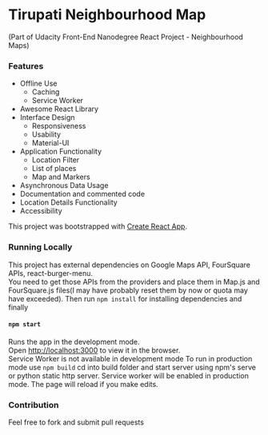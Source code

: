 # Tirupati Neighbourhood Map
(Part of Udacity Front-End Nanodegree React Project - Neighbourhood Maps)

### Features
- Offline Use
    - Caching
    - Service Worker
- Awesome React Library
- Interface Design
    - Responsiveness
    - Usability
    - Material-UI
- Application Functionality
    - Location Filter
    - List of places
    - Map and Markers
- Asynchronous Data Usage
- Documentation and commented code
- Location Details Functionality
- Accessibility

This project was bootstrapped with [Create React App](https://github.com/facebook/create-react-app).


### Running Locally
This project has external dependencies on Google Maps API, FourSquare APIs, react-burger-menu.<br/>
You need to get those APIs from the providers and place them in Map.js and FourSquare.js files(I may have probably reset them by now or quota may have exceeded).
Then run `npm install` for installing dependencies and finally
#### `npm start`
Runs the app in the development mode.<br>
Open [http://localhost:3000](http://localhost:3000) to view it in the browser. <br/>
Service Worker is not available in development mode
To run in production mode use `npm build` cd into build folder and start server using npm's serve or python static http server.
Service worker will be enabled in production mode.
The page will reload if you make edits.<br>


### Contribution
Feel free to fork and submit pull requests